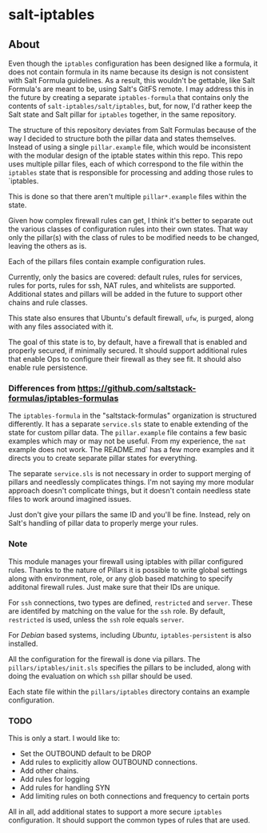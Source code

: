 salt-iptables
================
## About
Even though the `iptables` configuration has been designed like a formula, it does not contain formula in its name because its design is not consistent with Salt Formula guidelines. As a result, this wouldn't be gettable, like Salt Formula's are meant to be, using Salt's GitFS remote. I may address this in the future by creating a separate `iptables-formula` that contains only the contents of `salt-iptables/salt/iptables`, but, for now, I'd rather keep the Salt state and Salt pillar for `iptables` together, in the same repository.

The structure of this repository deviates from Salt Formulas because of the way I decided to structure both the pillar data and states themselves. Instead of using a single `pillar.example` file, which would be inconsistent with the modular design of the iptable states within this repo. This repo uses multiple pillar files, each of which correspond to the file within the `iptables` state that is responsible for processing and adding those rules to `iptables. 

This is done so that there aren't multiple `pillar*.example` files within the state.

Given how complex firewall rules can get, I think it's better to separate out the various classes of configuration rules into their own states. That way only the pillar(s) with the class of rules to be modified needs to be changed, leaving the others as is.

Each of the pillars files contain example configuration rules. 

Currently, only the basics are covered: default rules, rules for services, rules for ports, rules for ssh, NAT rules, and whitelists are supported. Additional states and pillars will be added in the future to support other chains and rule classes. 

This state also ensures that Ubuntu's default firewall, `ufw`, is purged, along with any files associated with it.

The goal of this state is to, by default, have a firewall that is enabled and properly secured, if minimally secured. It should support additional rules that enable Ops to configure their firewall as they see fit. It should also enable rule persistence.

### Differences from https://github.com/saltstack-formulas/iptables-formulas
The `iptables-formula` in the "saltstack-formulas" organization is structured differently. It has a separate `service.sls` state to enable extending of the state for custom pillar data. The `pillar.example` file contains a few basic examples which may or may not be useful. From my experience, the `nat` example does not work. The README.md` has a few more examples and it directs you to create separate pillar states for everything. 

The separate `service.sls` is not necessary in order to support merging of pillars and needlessly complicates things. I'm not saying my more modular approach doesn't complicate things, but it doesn't contain needless state files to work around imagined issues.

Just don't give your pillars the same ID and you'll be fine. Instead, rely on Salt's handling of pillar data to properly merge your rules.

### Note
This module manages your firewall using iptables with pillar configured rules. 
Thanks to the nature of Pillars it is possible to write global settings along with environment, role, or any glob based matching to specify additonal firewall rules. Just make sure that their IDs are unique.

For `ssh` connections, two types are defined, `restricted` and `server`. These are identifed by matching on the value for the `ssh` role. By default, `restricted` is used, unless the `ssh` role equals `server`.

For _Debian_ based systems, including _Ubuntu_, `iptables-persistent` is also installed.

All the configuration for the firewall is done via pillars. The `pillars/iptables/init.sls` specifies the pillars to be included, along with doing the evaluation on which `ssh` pillar should be used.

Each state file within the `pillars/iptables` directory contains an example configuration.

### TODO
This is only a start. I would like to:

* Set the OUTBOUND default to be DROP
* Add rules to explicitly allow OUTBOUND connections.
* Add other chains.
* Add rules for logging
* Add rules for handling SYN
* Add limiting rules on both connections and frequency to certain ports

All in all, add additional states to support a more secure `iptables` configuration. It should support the common types of rules that are used. 